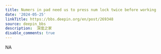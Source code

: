 ```yaml
---
title: Numers in pad need us to press num lock twice before working
date: '2024-05-25'
linkTitle: https://bbs.deepin.org/en/post/269348
source: deepin_bbs
description:  深度之家 
disable_comments: true
---
```

NA
